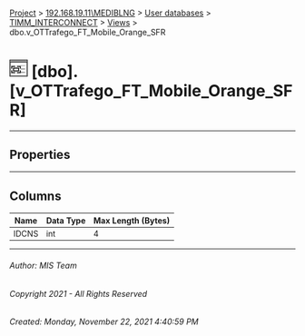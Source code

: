 #### 

[Project](../../../../index.md) > [192.168.19.11\\MEDIBLNG](../../../index.md) > [User databases](../../index.md) > [TIMM_INTERCONNECT](../index.md) > [Views](Views.md) > dbo.v_OTTrafego_FT_Mobile_Orange_SFR

# ![Views](../../../../Images/View32.png) [dbo].[v_OTTrafego_FT_Mobile_Orange_SFR]

---

## <a name="#properties"></a>Properties



---

## <a name="#columns"></a>Columns

| Name | Data Type | Max Length (Bytes) |
|---|---|---|
| IDCNS | int | 4 |


---

###### Author:  MIS Team

###### Copyright 2021 - All Rights Reserved

###### Created: Monday, November 22, 2021 4:40:59 PM

